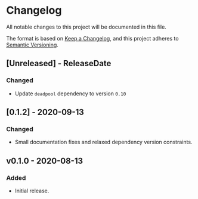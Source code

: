 # Changelog

All notable changes to this project will be documented in this file.

The format is based on [Keep a Changelog](https://keepachangelog.com/en/1.0.0/),
and this project adheres to [Semantic Versioning](https://semver.org/spec/v2.0.0.html).

<!-- next-header -->

## [Unreleased] - ReleaseDate

### Changed

- Update `deadpool` dependency to version `0.10`

## [0.1.2] - 2020-09-13

### Changed

- Small documentation fixes and relaxed dependency version constraints.

## v0.1.0 - 2020-08-13

### Added

- Initial release.
